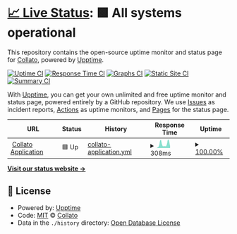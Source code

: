 # [📈 Live Status](https://collato.github.io/status): <!--live status--> **🟩 All systems operational**

This repository contains the open-source uptime monitor and status page for [Collato](https://collato.com), powered by [Upptime](https://github.com/upptime/upptime).

[![Uptime CI](https://github.com/collato/status/workflows/Uptime%20CI/badge.svg)](https://github.com/collato/status/actions?query=workflow%3A%22Uptime+CI%22)
[![Response Time CI](https://github.com/collato/status/workflows/Response%20Time%20CI/badge.svg)](https://github.com/collato/status/actions?query=workflow%3A%22Response+Time+CI%22)
[![Graphs CI](https://github.com/collato/status/workflows/Graphs%20CI/badge.svg)](https://github.com/collato/status/actions?query=workflow%3A%22Graphs+CI%22)
[![Static Site CI](https://github.com/collato/status/workflows/Static%20Site%20CI/badge.svg)](https://github.com/collato/status/actions?query=workflow%3A%22Static+Site+CI%22)
[![Summary CI](https://github.com/collato/status/workflows/Summary%20CI/badge.svg)](https://github.com/collato/status/actions?query=workflow%3A%22Summary+CI%22)

With [Upptime](https://upptime.js.org), you can get your own unlimited and free uptime monitor and status page, powered entirely by a GitHub repository. We use [Issues](https://github.com/collato/status/issues) as incident reports, [Actions](https://github.com/collato/status/actions) as uptime monitors, and [Pages](https://collato.github.io/status) for the status page.

<!--start: status pages-->
<!-- This summary is generated by Upptime (https://github.com/upptime/upptime) -->
<!-- Do not edit this manually, your changes will be overwritten -->
<!-- prettier-ignore -->
| URL | Status | History | Response Time | Uptime |
| --- | ------ | ------- | ------------- | ------ |
| <img alt="" src="https://icons.duckduckgo.com/ip3/app.collato.com.ico" height="13"> [Collato Application](https://app.collato.com/health-check) | 🟩 Up | [collato-application.yml](https://github.com/collato/status/commits/HEAD/history/collato-application.yml) | <details><summary><img alt="Response time graph" src="./graphs/collato-application/response-time-week.png" height="20"> 308ms</summary><br><a href="https://collato.github.io/status/history/collato-application"><img alt="Response time 308" src="https://img.shields.io/endpoint?url=https%3A%2F%2Fraw.githubusercontent.com%2Fcollato%2Fstatus%2FHEAD%2Fapi%2Fcollato-application%2Fresponse-time.json"></a><br><a href="https://collato.github.io/status/history/collato-application"><img alt="24-hour response time 308" src="https://img.shields.io/endpoint?url=https%3A%2F%2Fraw.githubusercontent.com%2Fcollato%2Fstatus%2FHEAD%2Fapi%2Fcollato-application%2Fresponse-time-day.json"></a><br><a href="https://collato.github.io/status/history/collato-application"><img alt="7-day response time 308" src="https://img.shields.io/endpoint?url=https%3A%2F%2Fraw.githubusercontent.com%2Fcollato%2Fstatus%2FHEAD%2Fapi%2Fcollato-application%2Fresponse-time-week.json"></a><br><a href="https://collato.github.io/status/history/collato-application"><img alt="30-day response time 308" src="https://img.shields.io/endpoint?url=https%3A%2F%2Fraw.githubusercontent.com%2Fcollato%2Fstatus%2FHEAD%2Fapi%2Fcollato-application%2Fresponse-time-month.json"></a><br><a href="https://collato.github.io/status/history/collato-application"><img alt="1-year response time 308" src="https://img.shields.io/endpoint?url=https%3A%2F%2Fraw.githubusercontent.com%2Fcollato%2Fstatus%2FHEAD%2Fapi%2Fcollato-application%2Fresponse-time-year.json"></a></details> | <details><summary><a href="https://collato.github.io/status/history/collato-application">100.00%</a></summary><a href="https://collato.github.io/status/history/collato-application"><img alt="All-time uptime 100.00%" src="https://img.shields.io/endpoint?url=https%3A%2F%2Fraw.githubusercontent.com%2Fcollato%2Fstatus%2FHEAD%2Fapi%2Fcollato-application%2Fuptime.json"></a><br><a href="https://collato.github.io/status/history/collato-application"><img alt="24-hour uptime 100.00%" src="https://img.shields.io/endpoint?url=https%3A%2F%2Fraw.githubusercontent.com%2Fcollato%2Fstatus%2FHEAD%2Fapi%2Fcollato-application%2Fuptime-day.json"></a><br><a href="https://collato.github.io/status/history/collato-application"><img alt="7-day uptime 100.00%" src="https://img.shields.io/endpoint?url=https%3A%2F%2Fraw.githubusercontent.com%2Fcollato%2Fstatus%2FHEAD%2Fapi%2Fcollato-application%2Fuptime-week.json"></a><br><a href="https://collato.github.io/status/history/collato-application"><img alt="30-day uptime 100.00%" src="https://img.shields.io/endpoint?url=https%3A%2F%2Fraw.githubusercontent.com%2Fcollato%2Fstatus%2FHEAD%2Fapi%2Fcollato-application%2Fuptime-month.json"></a><br><a href="https://collato.github.io/status/history/collato-application"><img alt="1-year uptime 100.00%" src="https://img.shields.io/endpoint?url=https%3A%2F%2Fraw.githubusercontent.com%2Fcollato%2Fstatus%2FHEAD%2Fapi%2Fcollato-application%2Fuptime-year.json"></a></details>

<!--end: status pages-->

[**Visit our status website →**](https://collato.github.io/status)

## 📄 License

- Powered by: [Upptime](https://github.com/upptime/upptime)
- Code: [MIT](./LICENSE) © [Collato](https://collato.com)
- Data in the `./history` directory: [Open Database License](https://opendatacommons.org/licenses/odbl/1-0/)
